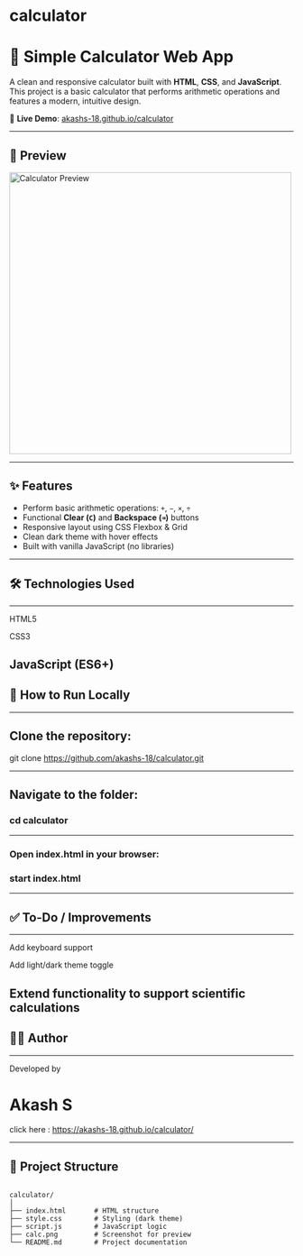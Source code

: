 # calculator


# 🧮 Simple Calculator Web App

A clean and responsive calculator built with **HTML**, **CSS**, and **JavaScript**. This project is a basic calculator that performs arithmetic operations and features a modern, intuitive design.

🔗 **Live Demo**: [akashs-18.github.io/calculator](https://akashs-18.github.io/calculator/)

---

## 📸 Preview

<img src="calc.png" alt="Calculator Preview" width="500"/>

---

## ✨ Features

- Perform basic arithmetic operations: `+`, `−`, `×`, `÷`
- Functional **Clear (`C`)** and **Backspace (`⌫`)** buttons
- Responsive layout using CSS Flexbox & Grid
- Clean dark theme with hover effects
- Built with vanilla JavaScript (no libraries)

---

## 🛠️ Technologies Used
-----

HTML5

CSS3

JavaScript (ES6+)
------

## 🚀 How to Run Locally
----

## Clone the repository:

git clone https://github.com/akashs-18/calculator.git

-------


## Navigate to the folder:

### cd calculator
-----

### Open index.html in your browser:
### start index.html
-----

## ✅ To-Do / Improvements
---

 Add keyboard support

 Add light/dark theme toggle

 Extend functionality to support scientific calculations
---

## 🙋‍♂️ Author
---

Developed by 
# Akash S

           
click here :  https://akashs-18.github.io/calculator/

---


## 📁 Project Structure

```plaintext

calculator/
│
├── index.html       # HTML structure
├── style.css        # Styling (dark theme)
├── script.js        # JavaScript logic
├── calc.png         # Screenshot for preview
└── README.md        # Project documentation


